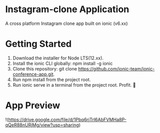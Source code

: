 # Instagram-clone Application
A cross platform Instagram clone app built on ionic (v6.xx)

# Getting Started
1. Download the installer for Node LTS(12.xx).
1. Install the ionic CLI globally: npm install -g ionic
1. Clone this repository: git clone https://github.com/ionic-team/ionic-conference-app.git.
1. Run npm install from the project root.
1. Run ionic serve in a terminal from the project root.
Profit. 🎉

# App Preview
!(https://drive.google.com/file/d/1Pbq6rjTrl6AbFVMHa8P-qQeR88nURjMg/view?usp=sharing)
